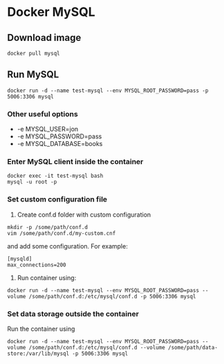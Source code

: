 # Docker MySQL

## Download image
```
docker pull mysql
```

## Run MySQL
```
docker run -d --name test-mysql --env MYSQL_ROOT_PASSWORD=pass -p 5006:3306 mysql
```

### Other useful options
* -e MYSQL_USER=jon
* -e MYSQL_PASSWORD=pass
* -e MYSQL_DATABASE=books

### Enter MySQL client inside the container
```
docker exec -it test-mysql bash
mysql -u root -p
```

### Set custom configuration file
1. Create conf.d folder with custom configuration
  ```
  mkdir -p /some/path/conf.d
  vim /some/path/conf.d/my-custom.cnf
  ```
  and add some configuration. For example:
  ```
  [mysqld]
  max_connections=200
  ```
1. Run container using:
  ```
  docker run -d --name test-mysql --env MYSQL_ROOT_PASSWORD=pass --volume /some/path/conf.d:/etc/mysql/conf.d -p 5006:3306 mysql
  ```

### Set data storage outside the container
Run the container using
```
docker run -d --name test-mysql --env MYSQL_ROOT_PASSWORD=pass --volume /some/path/conf.d:/etc/mysql/conf.d --volume /some/path/data-store:/var/lib/mysql -p 5006:3306 mysql
```
